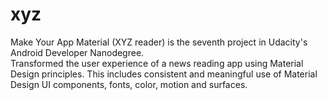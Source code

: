 # xyz
Make Your App Material (XYZ reader) is the seventh project in Udacity's Android Developer Nanodegree.  
Transformed the user experience of a news reading app using Material Design principles. This includes consistent and meaningful use of Material Design UI components, fonts, color, motion and surfaces.
